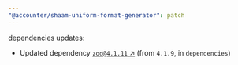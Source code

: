 ```yaml
---
"@accounter/shaam-uniform-format-generator": patch
---
```

dependencies updates:
  - Updated dependency [`zod@4.1.11` ↗︎](https://www.npmjs.com/package/zod/v/4.1.11) (from `4.1.9`, in `dependencies`)
